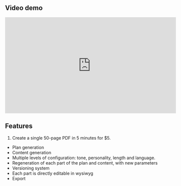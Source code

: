 ## Video demo

<iframe width="560" height="315" src="https://www.youtube.com/embed/WgAJeZR4RHQ?si=JU-I46j5vJ-_LNTm" title="YouTube video player" frameborder="0" allow="accelerometer; autoplay; clipboard-write; encrypted-media; gyroscope; picture-in-picture; web-share" allowfullscreen></iframe>

## Features

1) Create a single 50-page PDF in 5 minutes for $5.
- Plan generation
- Content generation
- Multiple levels of configuration: tone, personality, length and language.
- Regeneration of each part of the plan and content, with new parameters
- Versioning system
- Each part is directly editable in wysiwyg
- Export
